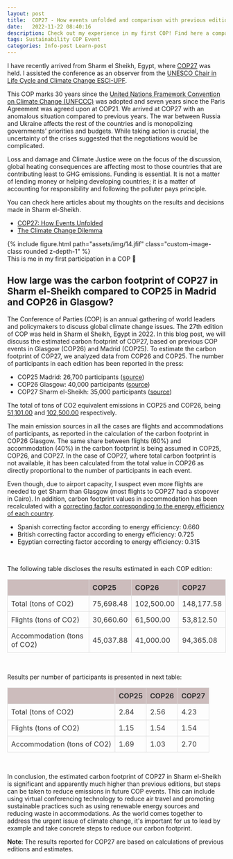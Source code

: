 ```yaml
---
layout: post
title:  COP27 - How events unfolded and comparison with previous editions
date:   2022-11-22 08:40:16
description: Check out my experience in my first COP! Find here a comparison on the carbon footprint of COP27 with previous editions (COP26 and COP25)
tags: Sustainability COP Event
categories: Info-post Learn-post
---
```


I have recently arrived from Sharm el Sheikh, Egypt, where <a href="https://cop27.eg/#/">COP27</a> was held. I assisted the conference as an observer from the <a href="https://www.esci.upf.edu/en/unesco-chair-in-life-cycle-and-climate-change/catedra-introduction">UNESCO Chair in Life Cycle and Climate Change ESCI-UPF</a>.

This COP marks 30 years since the <a href="https://unfccc.int/">United Nations Framework Convention on Climate Change (UNFCCC)</a> was adopted and seven years since the Paris Agreement was agreed upon at COP21. We arrived at COP27 with an anomalous situation compared to previous years. The war between Russia and Ukraine affects the rest of the countries and is monopolizing governments' priorities and budgets. While taking action is crucial, the uncertainty of the crises suggested that the negotiations would be complicated.

Loss and damage and Climate Justice were on the focus of the discussion, global heating consequences are affecting most to those countries that are contributing least to GHG emissions. Funding is essential. It is not a matter of lending money or helping developing countries; it is a matter of accounting for responsibility and following the polluter pays principle.

You can check here articles about my thoughts on the results and decisions made in Sharm el-Sheikh.
- <a href="https://www.esciupfnews.com/2022/11/30/cop27-how-events-unfolded/">COP27: How Events Unfolded</a>
- <a href="https://www.esciupfnews.com/2022/11/23/climate-change-dilemma-cop27/">The Climate Change Dilemma</a>

<div class="row mt-3">
  <div class="col-sm mt-3 mt-md-0 text-center">
    {% include figure.html path="assets/img/14.jfif" class="custom-image-class rounded z-depth-1" %}
  </div>
</div>
<div class="caption">
  This is me in my first participation in a COP 🚀
</div>

<style>
.custom-image-class {
  max-width: 100%;
  height: auto;
  max-height: 600px;
}
</style>

## How large was the carbon footprint of COP27 in Sharm el-Sheikh compared to COP25 in Madrid and COP26 in Glasgow?
The Conference of Parties (COP) is an annual gathering of world leaders and policymakers to discuss global climate change issues. The 27th edition of COP was held in Sharm el Sheikh, Egypt in 2022. In this blog post, we will discuss the estimated carbon footprint of COP27, based on previous COP events in Glasgow (COP26) and Madrid (COP25).
To estimate the carbon footprint of COP27, we analyzed data from COP26 and COP25. The number of participants in each edition has been reported in the press:
- COP25 Madrid: 26,700 participants (<a href="https://enb.iisd.org/chile-madrid-climate-change-conference-cop25">source</a>)
- COP26 Glasgow: 40,000 participants (<a href="https://www.un.org/en/climatechange/cop26#:~:text=The%20UN%20Climate%20Change%20Conference,observers%20and%203.886%20media%20representatives">source</a>)
- COP27 Sharm el-Sheikh: 35,000 participants (<a href="https://www.un.org/en/climatechange/cop27#:~:text=From%206%20to%2020%20November%2C%20COP27%20held%20high%2Dlevel%20and,world%20and%20across%20different%20sectors">source</a>)

The total of tons of CO2 equivalent emissions in COP25 and COP26, being <a href="https://www.cnbc.com/2021/11/12/cop26-climate-summit-record-co2-emissions-air-travel-main-culprit.html">51,101.00</a>  and <a href="https://www.cnbc.com/2021/11/12/cop26-climate-summit-record-co2-emissions-air-travel-main-culprit.html">102,500.00</a> respectively.

The main emission sources in all the cases are flights and accommodations of participants, as reported in the calculation of the carbon footprint in COP26 Glasgow. The same share between flights (60%) and accommodation (40%) in the carbon footprint is being assumed in COP25, COP26, and COP27. In the case of COP27, where total carbon footprint is not available, it has been calculated from the total value in COP26 as directly proportional to the number of participants in each event.

Even though, due to airport capacity, I suspect even more flights are needed to get Sharm than Glasgow (most flights to COP27 had a stopover in Cairo). In addition, carbon footprint values in accommodation has been recalculated with a <a href="https://www.aceee.org/international-scorecard">correcting factor corresponding to the energy efficiency of each country</a>.

- Spanish correcting factor according to energy efficiency: 0.660
- British correcting factor according to energy efficiency: 0.725
- Egyptian correcting factor according to energy efficiency: 0.315

<br>

The following table discloses the results estimated in each COP edition:

<table>
  <thead>
    <tr>
      <th></th>
      <th>COP25</th>
      <th>COP26</th>
      <th>COP27</th>
    </tr>
  </thead>
  <tbody>
    <tr>
      <td>Total (tons of CO2)</td>
      <td>75,698.48</td>
      <td>102,500.00</td>
      <td>148,177.58</td>
    </tr>
    <tr>
      <td>Flights (tons of CO2)</td>
      <td>30,660.60</td>
      <td>61,500.00</td>
      <td>53,812.50</td>
    </tr>
    <tr>
      <td>Accommodation (tons of CO2)</td>
      <td>45,037.88</td>
      <td>41,000.00</td>
      <td>94,365.08</td>
    </tr>
  </tbody>
</table>

<style>
  table {
    border-collapse: collapse;
    width: 100%;
    color: #333;
  }

  th, td {
    border: 1px solid #ddd;
    padding: 8px;
    text-align: left;
  }

  th {
    background-color: #ccbcbc;
  }

  tr:hover {
    background-color: #b9d1ae;
  }
</style>

<br>

Results per number of participants is presented in next table:

<table>
  <thead>
    <tr>
      <th></th>
      <th>COP25</th>
      <th>COP26</th>
      <th>COP27</th>
    </tr>
  </thead>
  <tbody>
    <tr>
      <td>Total (tons of CO2)</td>
      <td>2.84</td>
      <td>2.56</td>
      <td>4.23</td>
    </tr>
    <tr>
      <td>Flights (tons of CO2)</td>
      <td>1.15</td>
      <td>1.54</td>
      <td>1.54</td>
    </tr>
    <tr>
      <td>Accommodation (tons of CO2)</td>
      <td>1.69</td>
      <td>1.03</td>
      <td>2.70</td>
    </tr>
  </tbody>
</table>

<style>
  table {
    border-collapse: collapse;
    width: 100%;
    color: #333;
  }

  th, td {
    border: 1px solid #ddd;
    padding: 8px;
    text-align: left;
  }

  th {
    background-color: #ccbcbc;
  }

  tr:hover {
    background-color: #b9d1ae;
  }
</style>

<br>

In conclusion, the estimated carbon footprint of COP27 in Sharm el-Sheikh is significant and apparently much higher than previous editions, but steps can be taken to reduce emissions in future COP events. This can include using virtual conferencing technology to reduce air travel and promoting sustainable practices such as using renewable energy sources and reducing waste in accommodations. As the world comes together to address the urgent issue of climate change, it's important for us to lead by example and take concrete steps to reduce our carbon footprint.

<strong>Note</strong>: The results reported for COP27 are based on calculations of previous editions and estimates.
